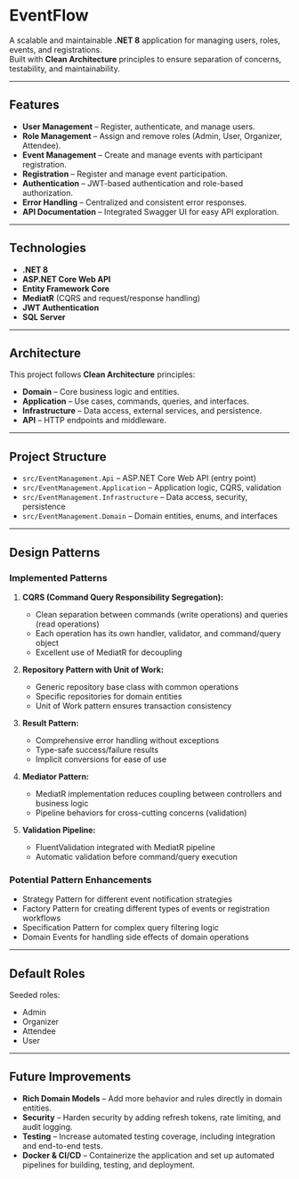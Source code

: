# EventFlow

A scalable and maintainable **.NET 8** application for managing users, roles, events, and registrations.  
Built with **Clean Architecture** principles to ensure separation of concerns, testability, and maintainability.

---

## Features

- **User Management** – Register, authenticate, and manage users.  
- **Role Management** – Assign and remove roles (Admin, User, Organizer, Attendee).  
- **Event Management** – Create and manage events with participant registration.  
- **Registration** – Register and manage event participation.  
- **Authentication** – JWT-based authentication and role-based authorization.  
- **Error Handling** – Centralized and consistent error responses.  
- **API Documentation** – Integrated Swagger UI for easy API exploration.

---

## Technologies

- **.NET 8**  
- **ASP.NET Core Web API**  
- **Entity Framework Core**  
- **MediatR** (CQRS and request/response handling)  
- **JWT Authentication**  
- **SQL Server**

---

## Architecture

This project follows **Clean Architecture** principles:

- **Domain** – Core business logic and entities.  
- **Application** – Use cases, commands, queries, and interfaces.  
- **Infrastructure** – Data access, external services, and persistence.  
- **API** – HTTP endpoints and middleware.

---



## Project Structure

- `src/EventManagement.Api` – ASP.NET Core Web API (entry point)  
- `src/EventManagement.Application` – Application logic, CQRS, validation  
- `src/EventManagement.Infrastructure` – Data access, security, persistence  
- `src/EventManagement.Domain` – Domain entities, enums, and interfaces  
---

## Design Patterns

### Implemented Patterns

1. **CQRS (Command Query Responsibility Segregation):**  
   - Clean separation between commands (write operations) and queries (read operations)  
   - Each operation has its own handler, validator, and command/query object  
   - Excellent use of MediatR for decoupling  

2. **Repository Pattern with Unit of Work:**  
   - Generic repository base class with common operations  
   - Specific repositories for domain entities  
   - Unit of Work pattern ensures transaction consistency  

3. **Result Pattern:**  
   - Comprehensive error handling without exceptions  
   - Type-safe success/failure results  
   - Implicit conversions for ease of use  

4. **Mediator Pattern:**  
   - MediatR implementation reduces coupling between controllers and business logic  
   - Pipeline behaviors for cross-cutting concerns (validation)  

5. **Validation Pipeline:**  
   - FluentValidation integrated with MediatR pipeline  
   - Automatic validation before command/query execution  

### Potential Pattern Enhancements

- Strategy Pattern for different event notification strategies  
- Factory Pattern for creating different types of events or registration workflows  
- Specification Pattern for complex query filtering logic  
- Domain Events for handling side effects of domain operations  

---

## Default Roles

Seeded roles:  
- Admin  
- Organizer  
- Attendee  
- User

---

## Future Improvements

- **Rich Domain Models** – Add more behavior and rules directly in domain entities.  
- **Security** – Harden security by adding refresh tokens, rate limiting, and audit logging.  
- **Testing** – Increase automated testing coverage, including integration and end-to-end tests.  
- **Docker & CI/CD** – Containerize the application and set up automated pipelines for building, testing, and deployment.

